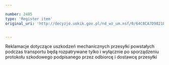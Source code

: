 ```yaml
---

number: 2485
type: 'Register item'
original_uri: 'http://decyzje.uokik.gov.pl/nd_wz_um.nsf/0/64C8CA7D9821EB2DC125790A004201DA?OpenDocument'


---
```


Reklamacje dotyczące uszkodzeń mechanicznych przesyłki powstałych podczas transportu będą rozpatrywane tylko i wyłącznie po sporządzeniu protokołu szkodowego podpisanego przez odbiorcę i dostawcę przesyłki
